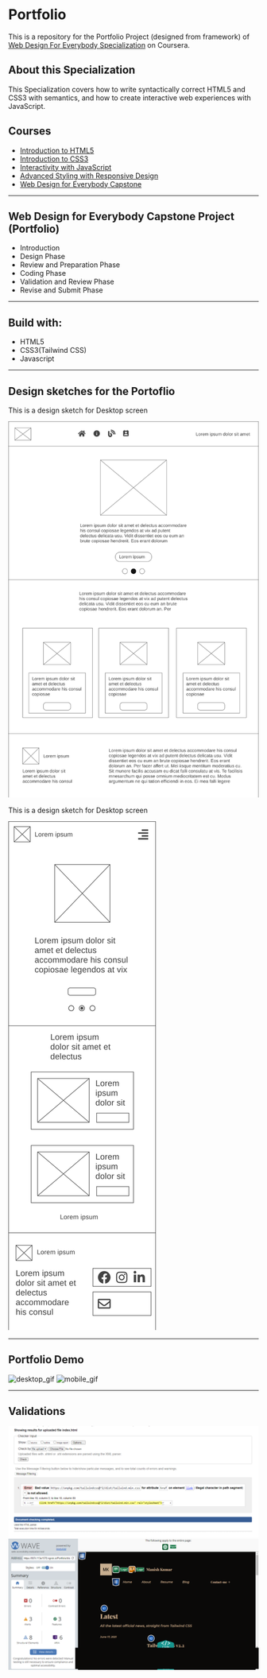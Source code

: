 # Portfolio
This is a repository for the Portfolio Project (designed from framework) of [Web Design For Everybody Specialization](https://www.coursera.org/specializations/web-design "Web Design For Everybody Specialization") on Coursera.
## About this Specialization
This Specialization covers how to write syntactically correct HTML5 and CSS3 with semantics, and how to create interactive web experiences with JavaScript.
## Courses
- [Introduction to HTML5](https://www.coursera.org/learn/html?specialization=web-design "Introduction to HTML")
- [Introduction to CSS3](https://www.coursera.org/learn/introcss?specialization=web-design "Web Design For Everybody Specialization")
- [Interactivity with JavaScript](https://www.coursera.org/learn/javascript?specialization=web-design "Interactivity with JavaScript")
- [Advanced Styling with Responsive Design](https://www.coursera.org/learn/responsivedesign?specialization=web-design "Advanced Styling with Responsive Design")
- [Web Design for Everybody Capstone](https://www.coursera.org/learn/web-design-project?specialization=web-design "Web Design for Everybody Capstone")
---
## Web Design for Everybody Capstone Project (Portfolio)
- Introduction
- Design Phase
- Review and Preparation Phase
- Coding Phase
- Validation and Review Phase
- Revise and Submit Phase
---
## Build with:
- HTML5
- CSS3(Tailwind CSS)
- Javascript
---
## Design sketches for the Portoflio
This is a design sketch for Desktop screen

![desktop_design](https://github.com/crucio-009/Portfolio/blob/main/designs/Desktop_Homepage.png "Desktop_design")

This is a design sketch for Desktop screen

![mobile_design](https://github.com/crucio-009/Portfolio/blob/main/designs/Mobile_Homepage.png "Mobile_design")

---
## Portfolio Demo
![desktop_gif](https://github.com/crucio-009/Portfolio/blob/main/Screenshots/desktopgif/desktop.gif "Desktop_gif")
![mobile_gif](https://github.com/crucio-009/Portfolio/blob/main/Screenshots/mobilegif/mobile.gif "Mobile_gif")

---
## Validations
![w3c_validation](https://github.com/crucio-009/Portfolio/blob/main/validations/w3c-validation.PNG "w3c_validation")
![wave_accesibiltiy_tool](https://github.com/crucio-009/Portfolio/blob/main/validations/wave%20validation%20(1).png "wave_accesibiltiy_tool")

